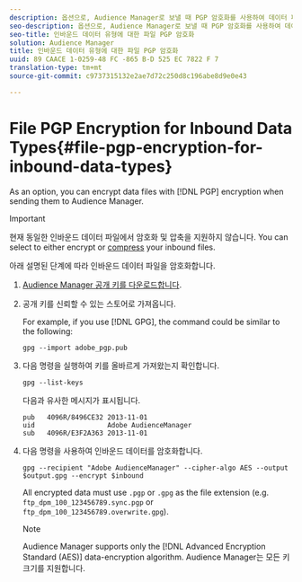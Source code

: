 ```yaml
---
description: 옵션으로, Audience Manager로 보낼 때 PGP 암호화를 사용하여 데이터 파일을 암호화할 수 있습니다.
seo-description: 옵션으로, Audience Manager로 보낼 때 PGP 암호화를 사용하여 데이터 파일을 암호화할 수 있습니다.
seo-title: 인바운드 데이터 유형에 대한 파일 PGP 암호화
solution: Audience Manager
title: 인바운드 데이터 유형에 대한 파일 PGP 암호화
uuid: 89 CAACE 1-0259-48 FC -865 B-D 525 EC 7822 F 7
translation-type: tm+mt
source-git-commit: c9737315132e2ae7d72c250d8c196abe8d9e0e43

---
```



# File PGP Encryption for Inbound Data Types{#file-pgp-encryption-for-inbound-data-types}

As an option, you can encrypt data files with [!DNL PGP] encryption when sending them to Audience Manager.

<!-- c_encryption.xml -->

>[!IMPORTANT]
>
>현재 동일한 인바운드 데이터 파일에서 암호화 및 압축을 지원하지 않습니다. You can select to either encrypt or [compress](../../../integration/sending-audience-data/batch-data-transfer-explained/inbound-file-compression.md) your inbound files.

아래 설명된 단계에 따라 인바운드 데이터 파일을 암호화합니다.

1. [Audience Manager 공개 키를 다운로드합니다](./assets/adobe_pgp.pub).
1. 공개 키를 신뢰할 수 있는 스토어로 가져옵니다.

   For example, if you use [!DNL GPG], the command could be similar to the following:

   `gpg --import adobe_pgp.pub`

1. 다음 명령을 실행하여 키를 올바르게 가져왔는지 확인합니다.

   `gpg --list-keys`

   다음과 유사한 메시지가 표시됩니다.

   ```
   pub   4096R/8496CE32 2013-11-01
   uid                  Adobe AudienceManager
   sub   4096R/E3F2A363 2013-11-01
   ```

1. 다음 명령을 사용하여 인바운드 데이터를 암호화합니다.

   `gpg --recipient "Adobe AudienceManager" --cipher-algo AES --output $output.gpg --encrypt $inbound`

   All encrypted data must use `.pgp` or `.gpg` as the file extension (e.g. `ftp_dpm_100_123456789.sync.pgp` or `ftp_dpm_100_123456789.overwrite.gpg`).

   >[!NOTE]
   >
   >Audience Manager supports only the [!DNL Advanced Encryption Standard (AES)] data-encryption algorithm. Audience Manager는 모든 키 크기를 지원합니다.